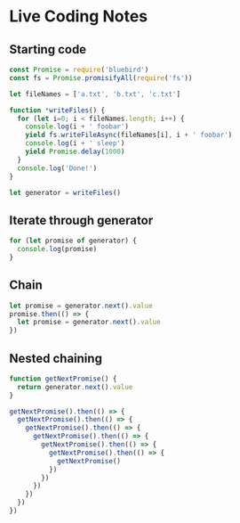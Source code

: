 # Live Coding Notes

## Starting code

```javascript
const Promise = require('bluebird')
const fs = Promise.promisifyAll(require('fs'))

let fileNames = ['a.txt', 'b.txt', 'c.txt']

function *writeFiles() {
  for (let i=0; i < fileNames.length; i++) {
    console.log(i + ' foobar')
    yield fs.writeFileAsync(fileNames[i], i + ' foobar')
    console.log(i + ' sleep')
    yield Promise.delay(1000)
  }
  console.log('Done!')
}

let generator = writeFiles()
```

## Iterate through generator

```javascript
for (let promise of generator) {
  console.log(promise)
}
```

## Chain

```javascript
let promise = generator.next().value
promise.then(() => {
  let promise = generator.next().value
})
```

## Nested chaining

```javascript
function getNextPromise() {
  return generator.next().value
}

getNextPromise().then(() => {
  getNextPromise().then(() => {
    getNextPromise().then(() => {
      getNextPromise().then(() => {
        getNextPromise().then(() => {
          getNextPromise().then(() => {
            getNextPromise()
          })
        })
      })
    })
  })
})
```
